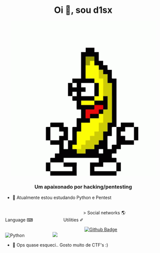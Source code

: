 
<h1>
<h1 align="center">Oi 👋, sou d1sx</h1>
    <p align="center"> <img src="guanana.gif" /> </p>
<h3 align="center">Um apaixonado por hacking/pentesting</h3>
   
  - 🌱 Atualmente estou estudando Python e Pentest

<br>                                                                                   > Social networks 🌎                       Language ⌨                                   Utilities ✐
    
                                                                                      [![Github Badge](https://img.shields.io/badge/GitHub-100000?style=for-the-badge&logo=github&logoColor=white&link=https://github.com/d1sx)](https://github.com/d1sx)
                                            ![Python](https://img.shields.io/badge/Python-3776AB?style=for-the-badge&logo=python&logoColor=white)
                                                                                                                  ![](https://img.shields.io/badge/Linux-FCC624?style=for-the-badge&logo=linux&logoColor=black)

 - 🌱 Ops quase esqueci.. Gosto muito de CTF's :)

